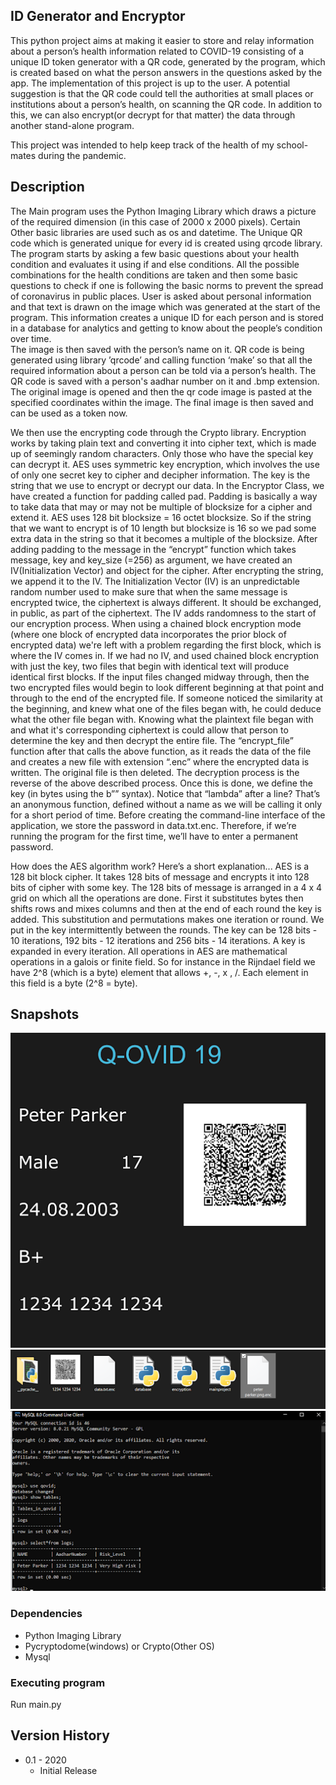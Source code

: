 ## ID Generator and Encryptor

This python project aims at making it easier to store and relay information about a person’s health information related to COVID-19 consisting of a unique ID token generator with a QR code, generated by the program, which is created based on what the person answers in the questions asked by the app. The implementation of this project is up to the user. A potential suggestion is that the QR code could tell the authorities at small places or institutions about a person’s health, on scanning the QR code. In addition to this, we can also encrypt(or decrypt for that matter) the data through another stand-alone program.

This project was intended to help keep track of the health of my school-mates during the pandemic.

## Description

The Main program uses the Python Imaging Library which draws a picture of the required dimension (in this case of 2000 x 2000 pixels). Certain Other basic libraries are used such as os and datetime. The Unique QR code which is generated unique for every id is created using qrcode library.
 The program starts by asking a few basic questions about your health condition and evaluates it using if and else conditions. All the possible combinations for the health conditions are taken and then some basic questions to check if one is following the basic norms to prevent the spread of coronavirus in public places. 
User is asked about personal information and that text is drawn on the image which was generated at the start of the program. This information creates a unique ID for each person and is stored in a database for analytics and getting to know about the people’s condition over time.  
The image is then saved with the person’s name on it.
QR code is being generated using library ’qrcode’ and calling function ‘make’ so that all the required information about a person can be told via a person’s health. The QR code is saved with a person's aadhar number on it and .bmp extension.
The original image is opened and then the qr code image is pasted at the specified coordinates within the image.
The final image is then saved and can be used as a token now.

We then use the encrypting code through the Crypto library. Encryption works by taking plain text and converting it into cipher text, which is made up of seemingly random characters. Only those who have the special key can decrypt it. AES uses symmetric key encryption, which involves the use of only one secret key to cipher and decipher information. The key is the string that we use to encrypt or decrypt our data. 
In the Encryptor Class, we have created a function for padding called pad. Padding is basically a way to take data that may or may not be multiple of blocksize for a cipher and extend it. AES uses 128 bit blocksize = 16 octet blocksize. So if the string that we want to encrypt is of 10 length but blocksize is 16 so we pad some extra data in the string so that it becomes a multiple of the blocksize.
After adding padding to the message in the “encrypt” function which takes message, key and key_size (=256) as argument, we have created an IV(Initialization Vector) and object for the cipher. After encrypting the string, we append it to the IV. 
The Initialization Vector (IV) is an unpredictable random number used to make sure that when the same message is encrypted twice, the ciphertext is always different. It should be exchanged, in public, as part of the ciphertext. The IV adds randomness to the start of our encryption process. When using a chained block encryption mode (where one block of encrypted data incorporates the prior block of encrypted data) we're left with a problem regarding the first block, which is where the IV comes in.
If we had no IV, and used chained block encryption with just the key, two files that begin with identical text will produce identical first blocks. If the input files changed midway through, then the two encrypted files would begin to look different beginning at that point and through to the end of the encrypted file. If someone noticed the similarity at the beginning, and knew what one of the files began with, he could deduce what the other file began with. Knowing what the plaintext file began with and what it's corresponding ciphertext is could allow that person to determine the key and then decrypt the entire file.
The “encrypt_file” function after that calls the above function, as it reads the data of the file and creates a new file with extension “.enc” where the encrypted data is written. The original file is then deleted.
The decryption process is the reverse of the above described process.
Once this is done, we define the key (in bytes using the b”<string>”  syntax). Notice that “lambda” after a line? That’s an anonymous function, defined without a name as we will be calling it only for a short period of time.
Before creating the command-line interface of the application, we store the password in data.txt.enc. Therefore, if we’re running the program for the first time, we’ll have to enter a permanent password. 

How does the AES algorithm work? Here’s a short explanation...
AES is a 128 bit block cipher. It takes 128 bits of message and encrypts it into 128 bits of cipher with some key. The 128 bits of message is arranged in a 4 x 4 grid on which all the operations are done. First it substitutes bytes then shifts rows and mixes columns and then at the end of each round the key is added. This substitution and permutations makes one iteration or round. 
We put in the key intermittently between the rounds. The key can be 128 bits  - 10 iterations, 192 bits - 12 iterations and 256 bits - 14 iterations. A key is expanded in every iteration.
All operations in AES are mathematical operations in a galois or finite field. So for instance in the Rijndael field we have 2^8 (which is a byte) element that allows +, -, x , /. Each element in this field is a byte (2^8 = byte).

## Snapshots

![QR Code and ID Generated](Images/id.png)
![Location in Folder](Images/location.png)
![Record in SQL](Images/sql.png)



### Dependencies

* Python Imaging Library
* Pycryptodome(windows) or Crypto(Other OS)
* Mysql

### Executing program

Run main.py

[comment]: <> (```)

[comment]: <> (code blocks for commands)

[comment]: <> (```)

[comment]: <> (## Authors)

[comment]: <> (ex. Harshit Singh  )

[comment]: <> (ex. [@DomPizzie]&#40;https://twitter.com/dompizzie&#41;)

## Version History

* 0.1 - 2020
    * Initial Release